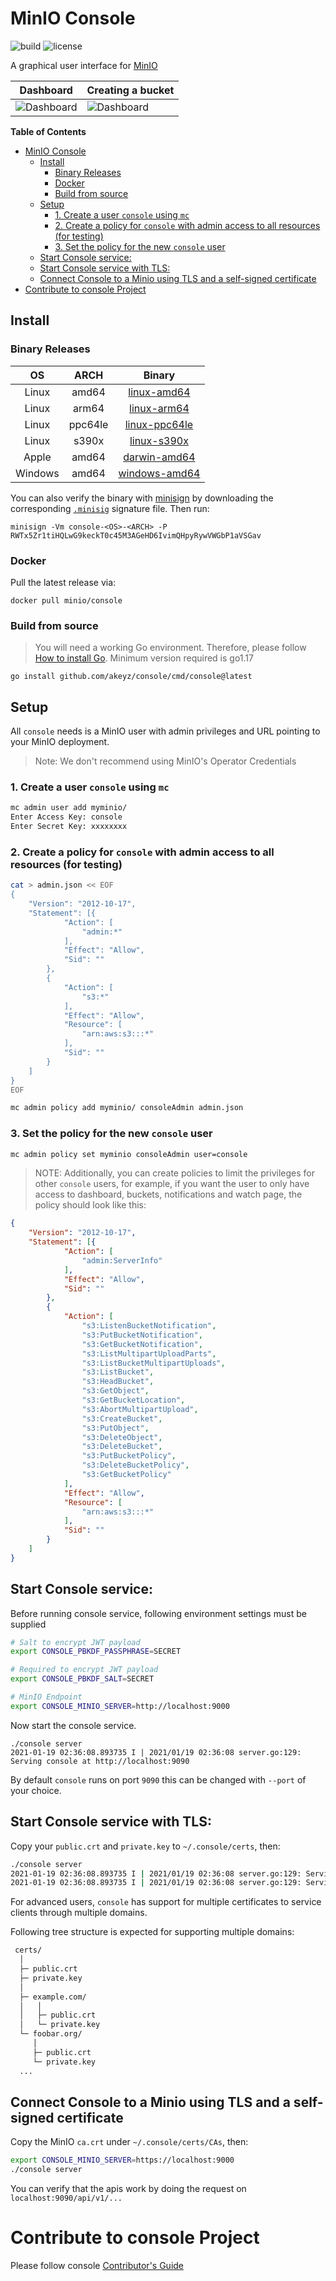 # MinIO Console

![build](https://github.com/akeyz/console/workflows/Go/badge.svg) ![license](https://img.shields.io/badge/license-AGPL%20V3-blue)

A graphical user interface for [MinIO](https://github.com/minio/minio)

| Dashboard                     | Creating a bucket             |
| -------------                 | -------------                 |
| ![Dashboard](images/pic1.png) | ![Dashboard](images/pic2.png) |

<!-- markdown-toc start - Don't edit this section. Run M-x markdown-toc-refresh-toc -->
**Table of Contents**

- [MinIO Console](#minio-console)
    - [Install](#install)
        - [Binary Releases](#binary-releases)
        - [Docker](#docker)
        - [Build from source](#build-from-source)
    - [Setup](#setup)
        - [1. Create a user `console` using `mc`](#1-create-a-user-console-using-mc)
        - [2. Create a policy for `console` with admin access to all resources (for testing)](#2-create-a-policy-for-console-with-admin-access-to-all-resources-for-testing)
        - [3. Set the policy for the new `console` user](#3-set-the-policy-for-the-new-console-user)
    - [Start Console service:](#start-console-service)
    - [Start Console service with TLS:](#start-console-service-with-tls)
    - [Connect Console to a Minio using TLS and a self-signed certificate](#connect-console-to-a-minio-using-tls-and-a-self-signed-certificate)
- [Contribute to console Project](#contribute-to-console-project)

<!-- markdown-toc end -->

## Install

### Binary Releases

| OS      | ARCH    | Binary                                                                                               |
|:-------:|:-------:|:----------------------------------------------------------------------------------------------------:|
| Linux   | amd64   | [linux-amd64](https://github.com/akeyz/console/releases/latest/download/console-linux-amd64)         |
| Linux   | arm64   | [linux-arm64](https://github.com/akeyz/console/releases/latest/download/console-linux-arm64)         |
| Linux   | ppc64le | [linux-ppc64le](https://github.com/akeyz/console/releases/latest/download/console-linux-ppc64le)     |
| Linux   | s390x   | [linux-s390x](https://github.com/akeyz/console/releases/latest/download/console-linux-s390x)         |
| Apple   | amd64   | [darwin-amd64](https://github.com/akeyz/console/releases/latest/download/console-darwin-amd64)       |
| Windows | amd64   | [windows-amd64](https://github.com/akeyz/console/releases/latest/download/console-windows-amd64.exe) |

You can also verify the binary with [minisign](https://jedisct1.github.io/minisign/) by downloading the corresponding [`.minisig`](https://github.com/akeyz/console/releases/latest) signature file. Then run:
```
minisign -Vm console-<OS>-<ARCH> -P RWTx5Zr1tiHQLwG9keckT0c45M3AGeHD6IvimQHpyRywVWGbP1aVSGav
```

### Docker

Pull the latest release via:
```
docker pull minio/console
```

### Build from source
> You will need a working Go environment. Therefore, please follow [How to install Go](https://golang.org/doc/install).
> Minimum version required is go1.17

```
go install github.com/akeyz/console/cmd/console@latest
```

## Setup

All `console` needs is a MinIO user with admin privileges and URL pointing to your MinIO deployment.

> Note: We don't recommend using MinIO's Operator Credentials

### 1. Create a user `console` using `mc`

```bash
mc admin user add myminio/
Enter Access Key: console
Enter Secret Key: xxxxxxxx
```

### 2. Create a policy for `console` with admin access to all resources (for testing)

```sh
cat > admin.json << EOF
{
	"Version": "2012-10-17",
	"Statement": [{
			"Action": [
				"admin:*"
			],
			"Effect": "Allow",
			"Sid": ""
		},
		{
			"Action": [
                "s3:*"
			],
			"Effect": "Allow",
			"Resource": [
				"arn:aws:s3:::*"
			],
			"Sid": ""
		}
	]
}
EOF
```

```sh
mc admin policy add myminio/ consoleAdmin admin.json
```

### 3. Set the policy for the new `console` user

```sh
mc admin policy set myminio consoleAdmin user=console
```

> NOTE: Additionally, you can create policies to limit the privileges for other `console` users, for example, if you want the user to only have access to dashboard, buckets, notifications and watch page, the policy should look like this:

```json
{
	"Version": "2012-10-17",
	"Statement": [{
			"Action": [
				"admin:ServerInfo"
			],
			"Effect": "Allow",
			"Sid": ""
		},
		{
			"Action": [
				"s3:ListenBucketNotification",
				"s3:PutBucketNotification",
				"s3:GetBucketNotification",
				"s3:ListMultipartUploadParts",
				"s3:ListBucketMultipartUploads",
				"s3:ListBucket",
				"s3:HeadBucket",
				"s3:GetObject",
				"s3:GetBucketLocation",
				"s3:AbortMultipartUpload",
				"s3:CreateBucket",
				"s3:PutObject",
				"s3:DeleteObject",
				"s3:DeleteBucket",
				"s3:PutBucketPolicy",
				"s3:DeleteBucketPolicy",
				"s3:GetBucketPolicy"
			],
			"Effect": "Allow",
			"Resource": [
				"arn:aws:s3:::*"
			],
			"Sid": ""
		}
	]
}
```

## Start Console service:

Before running console service, following environment settings must be supplied
```sh
# Salt to encrypt JWT payload
export CONSOLE_PBKDF_PASSPHRASE=SECRET

# Required to encrypt JWT payload
export CONSOLE_PBKDF_SALT=SECRET

# MinIO Endpoint
export CONSOLE_MINIO_SERVER=http://localhost:9000
```

Now start the console service.
```
./console server
2021-01-19 02:36:08.893735 I | 2021/01/19 02:36:08 server.go:129: Serving console at http://localhost:9090
```

By default `console` runs on port `9090` this can be changed with `--port` of your choice.

## Start Console service with TLS:

Copy your `public.crt` and `private.key` to `~/.console/certs`, then:

```sh
./console server
2021-01-19 02:36:08.893735 I | 2021/01/19 02:36:08 server.go:129: Serving console at http://[::]:9090
2021-01-19 02:36:08.893735 I | 2021/01/19 02:36:08 server.go:129: Serving console at https://[::]:9443
```

For advanced users, `console` has support for multiple certificates to service clients through multiple domains.

Following tree structure is expected for supporting multiple domains:
```sh
 certs/
  │
  ├─ public.crt
  ├─ private.key
  │
  ├─ example.com/
  │   │
  │   ├─ public.crt
  │   └─ private.key
  └─ foobar.org/
     │
     ├─ public.crt
     └─ private.key
  ...

```

## Connect Console to a Minio using TLS and a self-signed certificate

Copy the MinIO `ca.crt` under `~/.console/certs/CAs`, then:

```sh
export CONSOLE_MINIO_SERVER=https://localhost:9000
./console server
```

You can verify that the apis work by doing the request on `localhost:9090/api/v1/...`

# Contribute to console Project
Please follow console [Contributor's Guide](https://github.com/akeyz/console/blob/master/CONTRIBUTING.md)
